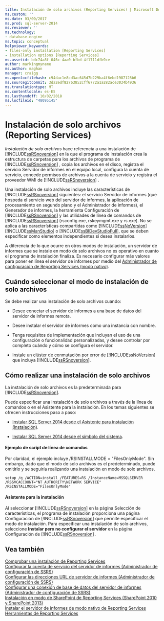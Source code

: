 ```yaml
---
title: Instalación de solo archivos (Reporting Services) | Microsoft Docs
ms.custom: ''
ms.date: 03/09/2017
ms.prod: sql-server-2014
ms.reviewer: ''
ms.technology:
- database-engine
ms.topic: conceptual
helpviewer_keywords:
- files-only installation [Reporting Services]
- installation options [Reporting Services]
ms.assetid: bdc74a8f-046c-4aa0-bfbd-4f1711dfb9ce
author: markingmyname
ms.author: maghan
manager: craigg
ms.openlocfilehash: c94dac1e8cd3ac645d7b229ba4f6ebd1987128b6
ms.sourcegitcommit: 3da2edf82763852cff6772a1a282ace3034b4936
ms.translationtype: MT
ms.contentlocale: es-ES
ms.lasthandoff: 10/02/2018
ms.locfileid: "48095145"
---
```

# <a name="files-only-installation-reporting-services"></a>Instalación de solo archivos (Reporting Services)
  *Instalación de solo archivos* hace referencia a una instalación de [!INCLUDE[ssRSnoversion](../../includes/ssrsnoversion-md.md)] en la que el programa de instalación crea la estructura de carpetas para los archivos de programa de [!INCLUDE[ssRSnoversion](../../includes/ssrsnoversion-md.md)] , copia los archivos en el disco, registra el servicio Servidor de informes en el equipo local, configura la cuenta de servicio, concede permisos de archivos a la cuenta de servicio y registra el proveedor WMI de [!INCLUDE[ssRSnoversion](../../includes/ssrsnoversion-md.md)] .  
  
 Una instalación de solo archivos incluye las características de [!INCLUDE[ssRSnoversion](../../includes/ssrsnoversion-md.md)] siguientes: el servicio Servidor de informes (que hospeda el servicio web del servidor de informes, la aplicación de procesamiento en segundo plano y el Administrador de informes), el Generador de informes, la herramienta Configuración de [!INCLUDE[ssRSnoversion](../../includes/ssrsnoversion-md.md)] y las utilidades de línea de comandos de [!INCLUDE[ssRSnoversion](../../includes/ssrsnoversion-md.md)] (rsconfig.exe, rskeymgmt.exe y rs.exe). No se aplica a las características compartidas como [!INCLUDE[ssNoVersion](../../includes/ssnoversion-md.md)] [!INCLUDE[ssManStudio](../../includes/ssmanstudio-md.md)] o [!INCLUDE[ssBIDevStudioFull](../../includes/ssbidevstudiofull-md.md)], que se deben especificar como elementos independientes si desea instalarlos.  
  
 A diferencia de lo que ocurre en otros modos de instalación, un servidor de informes que se instale en modo de solo archivos no es operativo en cuanto el programa de instalación finaliza. Es necesario configurar más valores para poner en línea el servidor de informes por medio del [Administrador de configuración de Reporting Services &#40;modo nativo&#41;](../../sql-server/install/reporting-services-configuration-manager-native-mode.md).  
  
## <a name="when-to-select-files-only-installation-mode"></a>Cuándo seleccionar el modo de instalación de solo archivos  
 Se debe realizar una instalación de solo archivos cuando:  
  
-   Desee conectar el servidor de informes a una base de datos del servidor de informes remota.  
  
-   Desee instalar el servidor de informes como una instancia con nombre.  
  
-   Tenga requisitos de implementación que incluyan el uso de una configuración o funcionalidad personalizadas, y desee controlar por completo cuándo y cómo se configura el servidor.  
  
-   Instale un clúster de conmutación por error de [!INCLUDE[ssNoVersion](../../includes/ssnoversion-md.md)] que incluya [!INCLUDE[ssRSnoversion](../../includes/ssrsnoversion-md.md)].  
  
## <a name="how-to-perform-a-files-only-installation"></a>Cómo realizar una instalación de solo archivos  
 La instalación de solo archivos es la predeterminada para [!INCLUDE[ssRSnoversion](../../includes/ssrsnoversion-md.md)].  
  
 Puede especificar una instalación de solo archivos a través de la línea de comandos o en el Asistente para la instalación. En los temas siguientes se ofrecen instrucciones paso a paso:  
  
-   [Instalar SQL Server 2014 desde el Asistente para instalación &#40;instalación&#41;](../../database-engine/install-windows/install-sql-server-from-the-installation-wizard-setup.md).  
  
-   [Instalar SQL Server 2014 desde el símbolo del sistema](../../database-engine/install-windows/install-sql-server-from-the-command-prompt.md).  
  
#### <a name="example-command-line-script"></a>Ejemplo de script de línea de comandos  
 Por claridad, el ejemplo incluye /RSINSTALLMODE = "FilesOnlyMode". Sin embargo, dado que el modo de solo archivos es el predeterminado, puede omitirlo y se seguiría realizando una instalación en modo de solo archivos.  
  
```  
setup /q /ACTION=install /FEATURES=RS /InstanceName=MSSQLSERVER /RSSVCACCOUNT="NT AUTHORITY\NETWORK SERVICE" /RSINSTALLMODE="FilesOnlyMode"  
```  
  
#### <a name="installation-wizard"></a>Asistente para la instalación  
 Al seleccionar [!INCLUDE[ssRSnoversion](../../includes/ssrsnoversion-md.md)] en la página Selección de características, el programa de instalación proporciona una página Configuración de [!INCLUDE[ssRSnoversion](../../includes/ssrsnoversion-md.md)] que permite especificar el modo de instalación. Para especificar una instalación de solo archivos, seleccione **Instalar pero no configurar el servidor** en la página Configuración de [!INCLUDE[ssRSnoversion](../../includes/ssrsnoversion-md.md)] .  
  
## <a name="see-also"></a>Vea también  
 [Comprobar una instalación de Reporting Services](verify-a-reporting-services-installation.md)   
 [Configurar la cuenta de servicio del servidor de informes &#40;Administrador de configuración de SSRS&#41;](configure-the-report-server-service-account-ssrs-configuration-manager.md)   
 [Configurar las direcciones URL de servidor de informes &#40;Administrador de configuración de SSRS&#41;](configure-report-server-urls-ssrs-configuration-manager.md)   
 [Configurar una conexión de base de datos del servidor de informes &#40;Administrador de configuración de SSRS&#41;](../../sql-server/install/configure-a-report-server-database-connection-ssrs-configuration-manager.md)   
 [Instalación en modo de SharePoint de Reporting Services &#40;SharePoint 2010 y SharePoint 2013&#41;](install-reporting-services-sharepoint-mode.md)   
 [Instalar el servidor de informes de modo nativo de Reporting Services](install-reporting-services-native-mode-report-server.md)   
 [Herramientas de Reporting Services](../tools/reporting-services-tools.md)  
  
  
